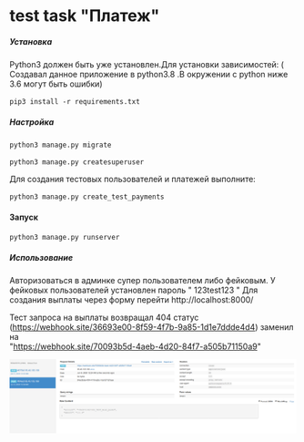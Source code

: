 # test task "Платеж"


##### Установка

Python3 должен быть уже установлен.Для установки зависимостей:
( Создавал данное приложение в python3.8 .В окружении с python ниже 3.6 могут быть ошибки)
```
pip3 install -r requirements.txt
``` 
##### Настройка
```
python3 manage.py migrate

```
```
python3 manage.py createsuperuser

```
Для создания тестовых пользователей и платежей выполните:

```
python3 manage.py create_test_payments
```
#### Запуск
```
python3 manage.py runserver
```
##### Использование
Авторизоваться в админке супер пользователем либо фейковым.
У фейковых пользователей установлен пароль " 123test123 "
Для создания выплаты через форму перейти http://localhost:8000/

Тест запроса на выплаты возвращал 404 статус (https://webhook.site/36693e00-8f59-4f7b-9a85-1d1e7ddde4d4) заменил на  
"https://webhook.site/70093b5d-4aeb-4d20-84f7-a505b71150a9"

![Screenshot](webhook_site.png)
